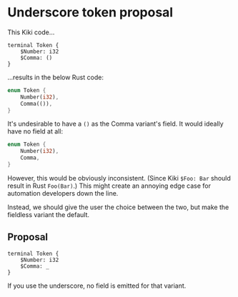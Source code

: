 # Underscore token proposal

This Kiki code...

```kiki
terminal Token {
    $Number: i32
    $Comma: ()
}
```

...results in the below Rust code:

```rust
enum Token {
    Number(i32),
    Comma(()),
}
```

It's undesirable to have a `()` as the Comma variant's field.
It would ideally have no field at all:

```rust
enum Token {
    Number(i32),
    Comma,
}
```

However, this would be obviously inconsistent.
(Since Kiki `$Foo: Bar` should result in Rust `Foo(Bar)`.)
This might create an annoying edge case for automation
developers down the line.

Instead, we should give the user the choice between the two, but make the fieldless variant the default.

## Proposal

```kiki
terminal Token {
    $Number: i32
    $Comma: _
}
```

If you use the underscore, no field is emitted for that variant.
